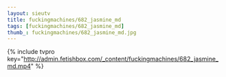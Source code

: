 ```yaml
--- 
layout: sieutv
title: fuckingmachines/682_jasmine_md
tags: [fuckingmachines/682_jasmine_md]
thumb_: fuckingmachines/682_jasmine_md.jpg
---
```

{% include tvpro key="http://admin.fetishbox.com/_content/fuckingmachines/682_jasmine_md.mp4" %} 
